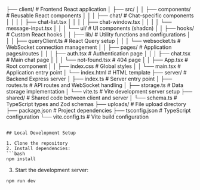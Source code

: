 ├── client/                      # Frontend React application
│   ├── src/
│   │   ├── components/         # Reusable React components
│   │   │   ├── chat/          # Chat-specific components
│   │   │   │   ├── chat-list.tsx
│   │   │   │   ├── chat-window.tsx
│   │   │   │   └── message-input.tsx
│   │   │   └── ui/            # UI components (shadcn)
│   │   ├── hooks/             # Custom React hooks
│   │   ├── lib/               # Utility functions and configurations
│   │   │   ├── queryClient.ts # React Query setup
│   │   │   └── websocket.ts   # WebSocket connection management
│   │   ├── pages/             # Application pages/routes
│   │   │   ├── auth.tsx       # Authentication page
│   │   │   ├── chat.tsx       # Main chat page
│   │   │   └── not-found.tsx  # 404 page
│   │   ├── App.tsx            # Root component
│   │   ├── index.css          # Global styles
│   │   └── main.tsx           # Application entry point
│   └── index.html             # HTML template
├── server/                     # Backend Express server
│   ├── index.ts               # Server entry point
│   ├── routes.ts              # API routes and WebSocket handling
│   ├── storage.ts             # Data storage implementation
│   └── vite.ts               # Vite development server setup
├── shared/                    # Shared code between client and server
│   └── schema.ts             # TypeScript types and Zod schemas
├── uploads/                   # File upload directory
├── package.json              # Project dependencies
├── tsconfig.json            # TypeScript configuration
└── vite.config.ts          # Vite build configuration

```

## Local Development Setup

1. Clone the repository
2. Install dependencies:
```bash
npm install
```

3. Start the development server:
```bash
npm run dev